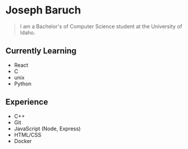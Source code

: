 # Joseph Baruch
> I am a Bachelor's of Computer Science student at the University of Idaho. 
<!---
who is diving into web development.
## Active Projects
- CPP_Testing: https://github.com/JosephPBaruch/CPP_Testing 

- python_ml: https://github.com/JosephPBaruch/python_ml
- web_data_app: https://github.com/JosephPBaruch/data_web_app
--->
## Currently Learning
- React
- C
- unix
- Python

## Experience
- C++
- Git
- JavaScript (Node, Express)
- HTML/CSS
- Docker
